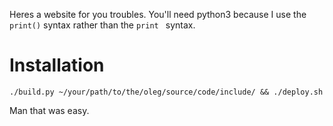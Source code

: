 Heres a website for you troubles. You'll need python3 because I use the
`print()` syntax rather than the `print ` syntax.

Installation
============
````
./build.py ~/your/path/to/the/oleg/source/code/include/ && ./deploy.sh
````

Man that was easy.
